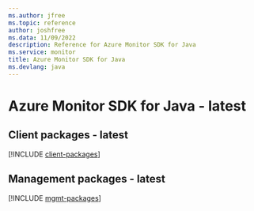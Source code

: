 ```yaml
---
ms.author: jfree
ms.topic: reference
author: joshfree
ms.data: 11/09/2022
description: Reference for Azure Monitor SDK for Java
ms.service: monitor
title: Azure Monitor SDK for Java
ms.devlang: java
---
```

# Azure Monitor SDK for Java - latest

## Client packages - latest
[!INCLUDE [client-packages](monitor-client-index.md)]
## Management packages - latest
[!INCLUDE [mgmt-packages](monitor-mgmt-index.md)]